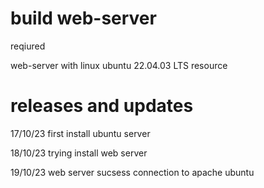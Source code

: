 # build web-server
reqiured

web-server with linux ubuntu 22.04.03 LTS resource


	
# releases and updates
17/10/23 first install ubuntu server

18/10/23 trying install web server

19/10/23 web server sucsess connection to apache ubuntu
